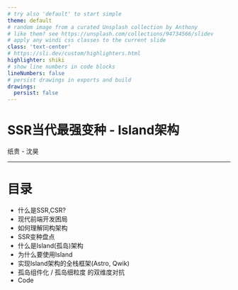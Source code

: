 ```yaml
---
# try also 'default' to start simple
theme: default
# random image from a curated Unsplash collection by Anthony
# like them? see https://unsplash.com/collections/94734566/slidev
# apply any windi css classes to the current slide
class: 'text-center'
# https://sli.dev/custom/highlighters.html
highlighter: shiki
# show line numbers in code blocks
lineNumbers: false
# persist drawings in exports and build
drawings:
  persist: false
---
```


# SSR当代最强变种 - Island架构


<div class="pt-12">
  <span class="px-2 py-1 rounded cursor-pointer" hover="bg-white bg-opacity-10">
   纸贵 - 沈昊
  </span>
</div>

<!--
The last comment block of each slide will be treated as slide notes. It will be visible and editable in Presenter Mode along with the slide. [Read more in the docs](https://sli.dev/guide/syntax.html#notes)
-->

---

# 目录

- 什么是SSR,CSR?
- 现代前端开发困局
- 如何理解同构架构
- SSR变种盘点
- 什么是Island(孤岛)架构
- 为什么要使用Island
- 实现Island架构的全栈框架(Astro, Qwik)
- 孤岛组件化 / 孤岛细粒度 的双维度对抗
- Code